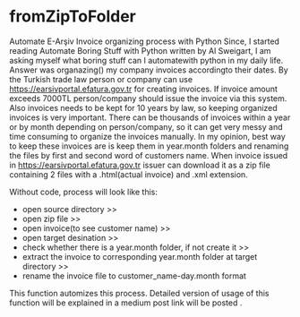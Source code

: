 # fromZipToFolder

Automate E-Arşiv Invoice organizing process with Python
Since, I started reading Automate Boring Stuff with Python written by Al Sweigart, I am asking myself what boring stuff can I automatewith python in my daily life. 
Answer was organazing() my company invoices accordingto their dates. 
By the Turkish trade law person or company can use https://earsivportal.efatura.gov.tr for creating invoices. 
If invoice amount exceeds 7000TL person/company should issue the invoice via this system. 
Also invoices needs to be kept for 10 years by law, so keeping organized invoices is very important.
There can be thousands of invoices within a year or by month depending on person/company, so it can get very messy and time consuming to organize the invoices manually. 
In my opinion, best way to keep these invoices are is keep them in year.month folders and renaming the files by first and second word of customers name.
When invoice issued in https://earsivportal.efatura.gov.tr issuer can download it as a zip file containing 2 files with a .html(actual invoice) and .xml extension.

Without code, process will look like this:
* open source directory >>
* open zip file >>
* open invoice(to see customer name) >>
* open target desination >>
* check whether there is a year.month folder, if not create it >>
* extract the invoice to corresponding year.month folder at target directory >>
* rename the invoice file to customer_name-day.month format 

This function automizes this process. Detailed version of usage of this function will be explained in a medium post link will be posted <here>.
